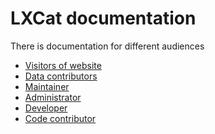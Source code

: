 <!--
SPDX-FileCopyrightText: LXCat developer team

SPDX-License-Identifier: AGPL-3.0-or-later
-->

# LXCat documentation

There is documentation for different audiences

* [Visitors of website](visitor)
* [Data contributors](data-contributor)
* [Maintainer](maintainer)
* [Administrator](administrator)
* [Developer](developer)
* [Code contributor](code-contributor)
